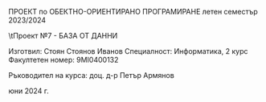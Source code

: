 ПРОЕКТ по ОБЕКТНО-ОРИЕНТИРАНО ПРОГРАМИРАНЕ летен семестър 2023/2024

\tПроект №7 - БАЗА ОТ ДАННИ

Изготвил: Стоян Стоянов Иванов
Специалност: Информатика, 2 курс
Факултетен номер: 9MI0400132

Ръководител на курса: доц. д-р Петър Армянов

юни 2024 г.
